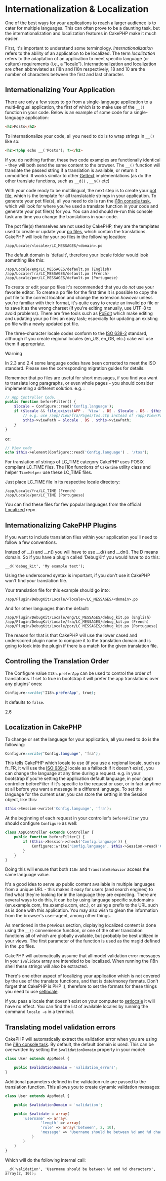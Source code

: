 # Internationalization & Localization

One of the best ways for your applications to reach a larger
audience is to cater for multiple languages. This can often prove
to be a daunting task, but the internationalization and
localization features in CakePHP make it much easier.

First, it's important to understand some terminology.
*Internationalization* refers to the ability of an application to
be localized. The term *localization* refers to the adaptation of
an application to meet specific language (or culture) requirements
(i.e., a "locale"). Internationalization and localization are often
abbreviated as i18n and l10n respectively; 18 and 10 are the number
of characters between the first and last character.

## Internationalizing Your Application

There are only a few steps to go from a single-language application
to a multi-lingual application, the first of which is to make use
of the `__()` function in your code. Below is an example of some code for a
single-language application:

``` html
<h2>Posts</h2>
```

To internationalize your code, all you need to do is to wrap
strings in `__()` like so:

``` html
<h2><?php echo __('Posts'); ?></h2>
```

If you do nothing further, these two code examples are functionally
identical - they will both send the same content to the browser.
The `__()` function will translate the passed string
if a translation is available, or return it unmodified. It works similar
to other [Gettext](https://en.wikipedia.org/wiki/Gettext) implementations
(as do the other translate functions, such as
`__d()` , `__n()` etc)

With your code ready to be multilingual, the next step is to create
your [pot file](https://en.wikipedia.org/wiki/Gettext), which is
the template for all translatable strings in your application. To
generate your pot file(s), all you need to do is run the
[i18n console task](console-and-shells/i18n-shell.md),
which will look for where you've used a translate function in your
code and generate your pot file(s) for you. You can and should
re-run this console task any time you change the translations in
your code.

The pot file(s) themselves are not used by CakePHP, they are the
templates used to create or update your
[po files](https://en.wikipedia.org/wiki/Gettext), which contain
the translations. CakePHP will look for your po files in the following
location:

    /app/Locale/<locale>/LC_MESSAGES/<domain>.po

The default domain is 'default', therefore your locale folder would
look something like this:

    /app/Locale/eng/LC_MESSAGES/default.po (English)
    /app/Locale/fra/LC_MESSAGES/default.po (French)
    /app/Locale/por/LC_MESSAGES/default.po (Portuguese)

To create or edit your po files it's recommended that you do *not*
use your favorite editor. To create a po file for the first time it
is possible to copy the pot file to the correct location and change
the extension *however* unless you're familiar with their format,
it's quite easy to create an invalid po file or to save it as the
wrong charset (if you're editing manually, use UTF-8 to avoid
problems). There are free tools such as
[PoEdit](https://www.poedit.net) which make editing and updating
your po files an easy task; especially for updating an existing po
file with a newly updated pot file.

The three-character locale codes conform to the
[ISO 639-2](https://www.loc.gov/standards/iso639-2/php/code_list.php)
standard, although if you create regional locales (<span class="title-ref">en_US</span>, <span class="title-ref">en_GB</span>,
etc.) cake will use them if appropriate.

> [!WARNING]
> In 2.3 and 2.4 some language codes have been corrected to meet the ISO standard.
> Please see the corresponding migration guides for details.

Remember that po files are useful for short messages, if you find
you want to translate long paragraphs, or even whole pages - you
should consider implementing a different solution. e.g. :

``` php
// App Controller Code.
public function beforeFilter() {
    $locale = Configure::read('Config.language');
    if ($locale && file_exists(APP . 'View' . DS . $locale . DS . $this->viewPath . DS . $this->view . $this->ext)) {
        // e.g. use /app/View/fra/Pages/tos.ctp instead of /app/View/Pages/tos.ctp
        $this->viewPath = $locale . DS . $this->viewPath;
    }
}
```

or:

``` php
// View code
echo $this->element(Configure::read('Config.language') . '/tos');
```

<div id="lc-time">

For translation of strings of LC_TIME category CakePHP uses POSIX compliant LC_TIME
files. The i18n functions of `CakeTime` utility class and helper `TimeHelper`
use these LC_TIME files.

</div>

Just place LC_TIME file in its respective locale directory:

    /app/Locale/fra/LC_TIME (French)
    /app/Locale/por/LC_TIME (Portuguese)

You can find these files for few popular languages from the official [Localized](https://github.com/cakephp/localized)
repo.

## Internationalizing CakePHP Plugins

If you want to include translation files within your application you'll need to
follow a few conventions.

Instead of <span class="title-ref">\_\_()</span> and <span class="title-ref">\_\_n()</span> you will have to use <span class="title-ref">\_\_d()</span> and <span class="title-ref">\_\_dn()</span>. The D means
domain. So if you have a plugin called 'DebugKit' you would have to do this:

    __d('debug_kit', 'My example text');

Using the underscored syntax is important, if you don't use it CakePHP won't
find your translation file.

Your translation file for this example should go into:

    /app/Plugin/DebugKit/Locale/<locale>/LC_MESSAGES/<domain>.po

And for other languages than the default:

    /app/Plugin/DebugKit/Locale/eng/LC_MESSAGES/debug_kit.po (English)
    /app/Plugin/DebugKit/Locale/fra/LC_MESSAGES/debug_kit.po (French)
    /app/Plugin/DebugKit/Locale/por/LC_MESSAGES/debug_kit.po (Portuguese)

The reason for that is that CakePHP will use the lower cased and underscored
plugin name to compare it to the translation domain and is going to look into
the plugin if there is a match for the given translation file.

## Controlling the Translation Order

The Configure value `I18n.preferApp` can be used to control the order of translations.
If set to true in bootstrap it will prefer the app translations over any plugins' ones:

``` css
Configure::write('I18n.preferApp', true);
```

It defaults to `false`.

<div class="versionadded">

2.6

</div>

## Localization in CakePHP

To change or set the language for your application, all you need to
do is the following:

``` css
Configure::write('Config.language', 'fra');
```

This tells CakePHP which locale to use (if you use a regional locale, such as
<span class="title-ref">fr_FR</span>, it will use the [ISO 639-2](https://www.loc.gov/standards/iso639-2/php/code_list.php) locale as a fallback
if it doesn't exist), you can change the language at any time during a request.
e.g. in your bootstrap if you're setting the application default language, in
your (app) controller beforeFilter if it's specific to the request or user, or
in fact anytime at all before you want a message in a different language. To
set the language for the current user, you can store the setting in the Session
object, like this:

``` php
$this->Session->write('Config.language', 'fra');
```

At the beginning of each request in your controller's `beforeFilter` you
should configure `Configure` as well:

``` php
class AppController extends Controller {
    public function beforeFilter() {
        if ($this->Session->check('Config.language')) {
            Configure::write('Config.language', $this->Session->read('Config.language'));
        }
    }
}
```

Doing this will ensure that both `I18n` and
`TranslateBehavior` access the same language value.

It's a good idea to serve up public content available in multiple
languages from a unique URL - this makes it easy for users (and
search engines) to find what they're looking for in the language
they are expecting. There are several ways to do this, it can be by
using language specific subdomains (en.example.com,
fra.example.com, etc.), or using a prefix to the URL such as is
done with this application. You may also wish to glean the
information from the browser's user-agent, among other things.

As mentioned in the previous section, displaying localized content
is done using the `__()` convenience function, or one of the other
translation functions all of which are globally available, but
probably be best utilized in your views. The first parameter of the
function is used as the msgid defined in the .po files.

CakePHP will automatically assume that all model validation error messages in
your `$validate` array are intended to be localized. When running the i18n
shell these strings will also be extracted.

There's one other aspect of localizing your application which is
not covered by the use of the translate functions, and that is
date/money formats. Don't forget that CakePHP is PHP :), therefore
to set the formats for these things you need to use
[setlocale](https://www.php.net/setlocale).

If you pass a locale that doesn't exist on your computer to
[setlocale](https://www.php.net/setlocale) it will have no
effect. You can find the list of available locales by running the
command `locale -a` in a terminal.

## Translating model validation errors

CakePHP will automatically extract the validation error when you are using the
[i18n console task](console-and-shells/i18n-shell.md). By default, the default domain is used.
This can be overwritten by setting the `$validationDomain` property in your model:

``` php
class User extends AppModel {

    public $validationDomain = 'validation_errors';
}
```

Additional parameters defined in the validation rule are passed to the translation
function. This allows you to create dynamic validation messages:

``` php
class User extends AppModel {

    public $validationDomain = 'validation';

    public $validate = array(
        'username' => array(
                'length' => array(
                'rule' => array('between', 2, 10),
                'message' => 'Username should be between %d and %d characters'
            )
        )
    )
}
```

Which will do the following internal call:

    __d('validation', 'Username should be between %d and %d characters', array(2, 10));

